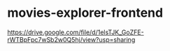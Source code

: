# movies-explorer-frontend
https://drive.google.com/file/d/1elsTJK_GoZFE-rWTBpFpc7wSb2w0Q5hj/view?usp=sharing